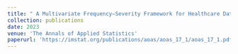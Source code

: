 ```yaml
---
title: " A Multivariate Frequency–Severity Framework for Healthcare Data Breaches"
collection: publications
date: 2023
venue: 'The Annals of Applied Statistics'
paperurl: 'https://imstat.org/publications/aoas/aoas_17_1/aoas_17_1.pdf#page=38'
---
```

